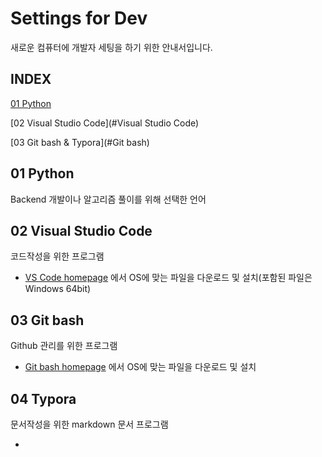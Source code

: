 # Settings for Dev

새로운 컴퓨터에 개발자 세팅을 하기 위한 안내서입니다.

## INDEX

[01 Python](#Python)

[02 Visual Studio Code](#Visual Studio Code)

[03 Git bash & Typora](#Git bash)



## 01 Python

Backend 개발이나 알고리즘 풀이를 위해 선택한 언어



## 02 Visual Studio Code

코드작성을 위한 프로그램

- [VS Code homepage](https://code.visualstudio.com/) 에서 OS에 맞는 파일을 다운로드 및 설치(포함된 파일은 Windows 64bit) 



## 03 Git bash

Github 관리를 위한 프로그램

- [Git bash homepage](https://gitforwindows.org/) 에서 OS에 맞는 파일을 다운로드 및 설치



## 04 Typora

문서작성을 위한 markdown 문서 프로그램

- 